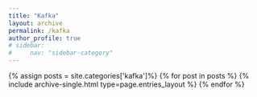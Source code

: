 ```yaml
---
title: "Kafka"
layout: archive
permalink: /kafka
author_profile: true
# sidebar:
#     nav: "sidebar-category"
---
```

{% assign posts = site.categories['kafka']%}
{% for post in posts %}
  {% include archive-single.html type=page.entries_layout %}
{% endfor %}